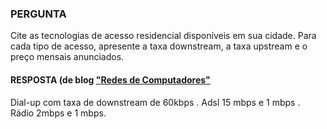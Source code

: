 ### PERGUNTA

Cite as tecnologias de acesso residencial disponíveis em sua cidade. Para cada tipo de acesso, apresente a taxa downstream, a taxa upstream e o preço mensais anunciados.

#### RESPOSTA (de blog ["Redes de Computadores"](http://redessistemascedro.blogspot.com/2017/01/questoes-kurose-ross.html)

Dial-up com taxa de downstream de 60kbps .
Adsl 15 mbps e 1 mbps .
Rádio 2mbps e 1 mbps.
